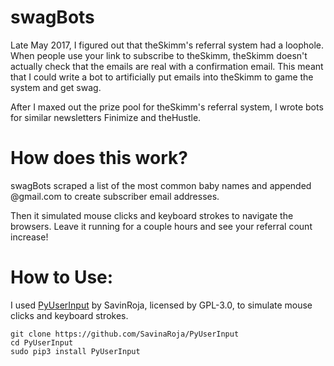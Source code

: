 # swagBots
Late May 2017, I figured out that theSkimm's referral system had a loophole. When people use your link to subscribe to theSkimm, theSkimm doesn't actually check that the emails are real with a confirmation email. This meant that I could write a bot to artificially put emails into theSkimm to game the system and get swag.

After I maxed out the prize pool for theSkimm's referral system, I wrote bots for similar newsletters Finimize and theHustle.

# How does this work?
swagBots scraped a list of the most common baby names and appended @gmail.com to create subscriber email addresses.

Then it simulated mouse clicks and keyboard strokes to navigate the browsers. Leave it running for a couple hours and see your referral count increase!

# How to Use:
I used [PyUserInput](https://github.com/SavinaRoja/PyUserInput) by SavinRoja, licensed by GPL-3.0, to simulate mouse clicks and keyboard strokes.

```
git clone https://github.com/SavinaRoja/PyUserInput
cd PyUserInput
sudo pip3 install PyUserInput
```
